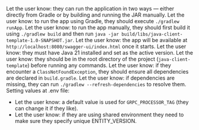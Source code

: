  Let the user know: they can run the application in two ways — either directly from Gradle or by building and running the JAR manually.
Let the user know: to run the app using Gradle, they should execute `./gradlew runApp`.
Let the user know: to run the app manually, they should first build it using `./gradlew build` and then run `java -jar build/libs/java-client-template-1.0-SNAPSHOT.jar`.
Let the user know: the app will be available at `http://localhost:8080/swagger-ui/index.html` once it starts.
Let the user know: they must have Java 21 installed and set as the active version.
Let the user know: they should be in the root directory of the project (`java-client-template`) before running any commands.
Let the user know: if they encounter a `ClassNotFoundException`, they should ensure all dependencies are declared in `build.gradle`.
Let the user know: if dependencies are missing, they can run `./gradlew --refresh-dependencies` to resolve them.
 Setting values at .env file: 
- Let the user know: a default value is used for `GRPC_PROCESSOR_TAG` (they can change it if they like).
- Let the user know: if they are using shared environment they need to make sure they specify unique ENTITY_VERSION.